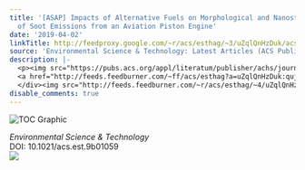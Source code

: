 ```yaml
---
title: '[ASAP] Impacts of Alternative Fuels on Morphological and Nanostructural Characteristics
  of Soot Emissions from an Aviation Piston Engine'
date: '2019-04-02'
linkTitle: http://feedproxy.google.com/~r/acs/esthag/~3/uZqlQnHzDuk/acs.est.9b01059
source: 'Environmental Science & Technology: Latest Articles (ACS Publications)'
description: |-
  <p><img src="https://pubs.acs.org/appl/literatum/publisher/achs/journals/content/esthag/0/esthag.ahead-of-print/acs.est.9b01059/20190402/images/medium/es-2019-01059u_0009.gif" alt="TOC Graphic"/></p><div><cite>Environmental Science & Technology</cite></div><div>DOI: 10.1021/acs.est.9b01059</div><div class="feedflare">
  <a href="http://feeds.feedburner.com/~ff/acs/esthag?a=uZqlQnHzDuk:qujTDl5dDso:yIl2AUoC8zA"><img src="http://feeds.feedburner.com/~ff/acs/esthag?d=yIl2AUoC8zA" border="0"></img></a>
  </div><img src="http://feeds.feedburner.com/~r/acs/esthag/~4/uZqlQnHzDuk" height="1" width="1" ...
disable_comments: true
---
```

<p><img src="https://pubs.acs.org/appl/literatum/publisher/achs/journals/content/esthag/0/esthag.ahead-of-print/acs.est.9b01059/20190402/images/medium/es-2019-01059u_0009.gif" alt="TOC Graphic"/></p><div><cite>Environmental Science & Technology</cite></div><div>DOI: 10.1021/acs.est.9b01059</div><div class="feedflare">
<a href="http://feeds.feedburner.com/~ff/acs/esthag?a=uZqlQnHzDuk:qujTDl5dDso:yIl2AUoC8zA"><img src="http://feeds.feedburner.com/~ff/acs/esthag?d=yIl2AUoC8zA" border="0"></img></a>
</div><img src="http://feeds.feedburner.com/~r/acs/esthag/~4/uZqlQnHzDuk" height="1" width="1" ...